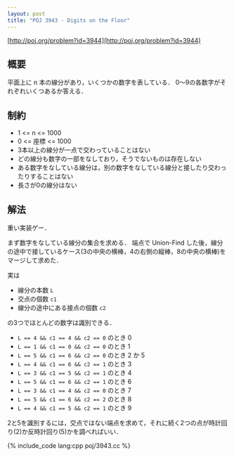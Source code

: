 ```yaml
---
layout: post
title: "POJ 3943 - Digits on the Floor"
---
```

[http://poj.org/problem?id=3944](http://poj.org/problem?id=3944)

## 概要
平面上に n 本の線分があり，いくつかの数字を表している．
0〜9の各数字がそれぞれいくつあるか答える．

## 制約
- 1 <= n <= 1000
- 0 <= 座標 <= 1000
- 3本以上の線分が一点で交わっていることはない
- どの線分も数字の一部をなしており，そうでないものは存在しない
- ある数字をなしている線分は，別の数字をなしている線分と接したり交わったりすることはない
- 長さが0の線分はない

## 解法
重い実装ゲー．

まず数字をなしている線分の集合を求める．
端点で Union-Find した後，線分の途中で接しているケース(3の中央の横棒，4の右側の縦棒，8の中央の横棒)をマージして求めた．

実は

- 線分の本数 `L`
- 交点の個数 `c1`
- 線分の途中にある接点の個数 `c2`

の3つでほとんどの数字は識別できる．

- `L == 4 && c1 == 4 && c2 == 0` のとき 0
- `L == 1 && c1 == 0 && c2 == 0` のとき 1
- `L == 5 && c1 == 6 && c2 == 0` のとき 2 か 5
- `L == 4 && c1 == 6 && c2 == 1` のとき 3
- `L == 3 && c1 == 5 && c2 == 1` のとき 4
- `L == 5 && c1 == 6 && c2 == 1` のとき 6
- `L == 3 && c1 == 4 && c2 == 0` のとき 7
- `L == 5 && c1 == 6 && c2 == 2` のとき 8
- `L == 4 && c1 == 5 && c2 == 1` のとき 9

2と5を識別するには，交点ではない端点を求めて，それに続く2つの点が時計回り(2)か反時計回り(5)かを調べればいい．

{% include_code lang:cpp poj/3943.cc %}

